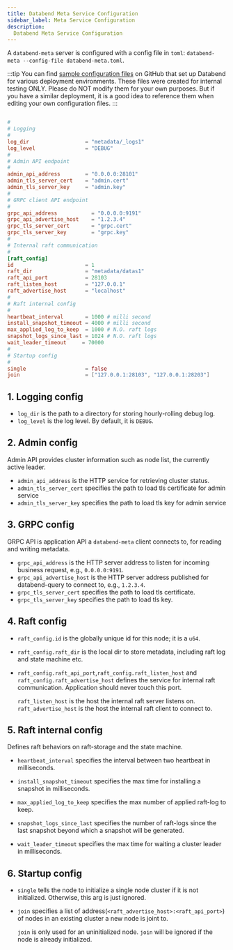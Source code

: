```yaml
---
title: Databend Meta Service Configuration
sidebar_label: Meta Service Configuration
description: 
  Databend Meta Service Configuration
---
```


A `databend-meta` server is configured with a config file in `toml`: `databend-meta --config-file databend-meta.toml`.

:::tip
You can find [sample configuration files](https://github.com/datafuselabs/databend/tree/main/scripts/ci/deploy/config) on GitHub that set up Databend for various deployment environments. These files were created for internal testing ONLY. Please do NOT modify them for your own purposes. But if you have a similar deployment, it is a good idea to reference them when editing your own configuration files.
:::

```toml title="databend-meta.toml"

#
# Logging
#
log_dir                  = "metadata/_logs1"
log_level                = "DEBUG"
#
# Admin API endpoint
#
admin_api_address        = "0.0.0.0:28101"
admin_tls_server_cert    = "admin.cert" 
admin_tls_server_key     = "admin.key" 
#
# GRPC client API endpoint
#
grpc_api_address           = "0.0.0.0:9191"
grpc_api_advertise_host    = "1.2.3.4"
grpc_tls_server_cert       = "grpc.cert" 
grpc_tls_server_key        = "grpc.key"
#
# Internal raft communication
#
[raft_config]
id                       = 1
raft_dir                 = "metadata/datas1"
raft_api_port            = 28103
raft_listen_host         = "127.0.0.1"
raft_advertise_host      = "localhost"
#
# Raft internal config
#
heartbeat_interval       = 1000 # milli second 
install_snapshot_timeout = 4000 # milli second
max_applied_log_to_keep  = 1000 # N.O. raft logs
snapshot_logs_since_last = 1024 # N.O. raft logs
wait_leader_timeout     = 70000
#
# Startup config
#
single                   = false
join                     = ["127.0.0.1:28103", "127.0.0.1:28203"]
```

## 1. Logging config

- `log_dir` is the path to a directory for storing hourly-rolling debug log.
- `log_level` is the log level. By default, it is `DEBUG`.

## 2. Admin config

Admin API provides cluster information such as node list, the currently active leader.

- `admin_api_address` is the HTTP service for retrieving cluster status.
- `admin_tls_server_cert` specifies the path to load tls certificate for admin service
- `admin_tls_server_key` specifies the path to load tls key for admin service

## 3. GRPC config

GRPC API is application API a `databend-meta` client connects to, for reading and writing metadata.

- `grpc_api_address` is the HTTP server address to listen for incoming business request, e.g., `0.0.0.0:9191`.
- `grpc_api_advertise_host` is the HTTP server address published for databend-query to connect to, e.g., `1.2.3.4`.
- `grpc_tls_server_cert` specifies the path to load tls certificate.
- `grpc_tls_server_key` specifies the path to load tls key.

## 4. Raft config

- `raft_config.id` is the globally unique id for this node; it is a `u64`.

- `raft_config.raft_dir` is the local dir to store metadata, including raft log
  and state machine etc.

- `raft_config.raft_api_port`,`raft_config.raft_listen_host` and `raft_config.raft_advertise_host`
  defines the service for internal raft communication.  Application should never touch this port.

  `raft_listen_host` is the host the internal raft server listens on.
  `raft_advertise_host` is the host the internal raft client to connect to.

## 5. Raft internal config

Defines raft behaviors on raft-storage and the state machine.

- `heartbeat_interval` specifies the interval between two heartbeat in milliseconds.

- `install_snapshot_timeout` specifies the max time for installing a snapshot in milliseconds.

- `max_applied_log_to_keep` specifies the max number of applied raft-log to keep.

- `snapshot_logs_since_last` specifies the number of raft-logs since the last snapshot beyond which a snapshot will be generated.

- `wait_leader_timeout` specifies the max time for waiting a cluster leader in milliseconds.

## 6. Startup config

- `single` tells the node to initialize a single node cluster if it is not
  initialized. Otherwise, this arg is just ignored.

- `join` specifies a list of address(`<raft_advertise_host>:<raft_api_port>`) of nodes in an existing cluster a new node is joint to.

  `join` is only used for an uninitialized node.
  `join` will be ignored if the node is already initialized.
